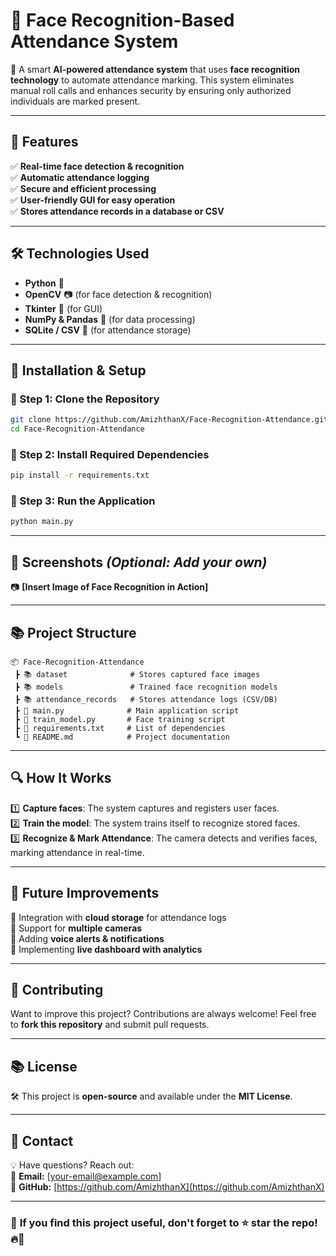 # 📸 Face Recognition-Based Attendance System

🚀 A smart **AI-powered attendance system** that uses **face recognition technology** to automate attendance marking. This system eliminates manual roll calls and enhances security by ensuring only authorized individuals are marked present.

---

## 🌟 Features
✅ **Real-time face detection & recognition**  
✅ **Automatic attendance logging**  
✅ **Secure and efficient processing**  
✅ **User-friendly GUI for easy operation**  
✅ **Stores attendance records in a database or CSV**  

---

## 🛠 Technologies Used
- **Python** 🐍  
- **OpenCV** 📷 (for face detection & recognition)  
- **Tkinter** 🎨 (for GUI)  
- **NumPy & Pandas** 🏡 (for data processing)  
- **SQLite / CSV** 📂 (for attendance storage)  

---

## 💚 Installation & Setup

### 🔹 Step 1: Clone the Repository  
```bash
git clone https://github.com/AmizhthanX/Face-Recognition-Attendance.git
cd Face-Recognition-Attendance
```

### 🔹 Step 2: Install Required Dependencies  
```bash
pip install -r requirements.txt
```

### 🔹 Step 3: Run the Application  
```bash
python main.py
```

---

## 📸 Screenshots *(Optional: Add your own)*
📷 **[Insert Image of Face Recognition in Action]**  

---

## 📚 Project Structure
```
📦 Face-Recognition-Attendance  
 ┣ 📚 dataset              # Stores captured face images  
 ┣ 📚 models               # Trained face recognition models  
 ┣ 📚 attendance_records   # Stores attendance logs (CSV/DB)  
 ┣ 📝 main.py              # Main application script  
 ┣ 📝 train_model.py       # Face training script  
 ┣ 📝 requirements.txt     # List of dependencies  
 ┗ 📝 README.md            # Project documentation  
```

---

## 🔍 How It Works
1️⃣ **Capture faces**: The system captures and registers user faces.  
2️⃣ **Train the model**: The system trains itself to recognize stored faces.  
3️⃣ **Recognize & Mark Attendance**: The camera detects and verifies faces, marking attendance in real-time.  

---

## 📌 Future Improvements
🔹 Integration with **cloud storage** for attendance logs  
🔹 Support for **multiple cameras**  
🔹 Adding **voice alerts & notifications**  
🔹 Implementing **live dashboard with analytics**  

---

## 📧 Contributing
Want to improve this project? Contributions are always welcome! Feel free to **fork this repository** and submit pull requests.  

---

## 📚 License
🛠 This project is **open-source** and available under the **MIT License**.  

---

## 📱 Contact
💡 Have questions? Reach out:  
📧 **Email:** [your-email@example.com]  
🔗 **GitHub:** [https://github.com/AmizhthanX](https://github.com/AmizhthanX)  

---

### 🎯 **If you find this project useful, don't forget to ⭐ star the repo!** 🔥🚀  
